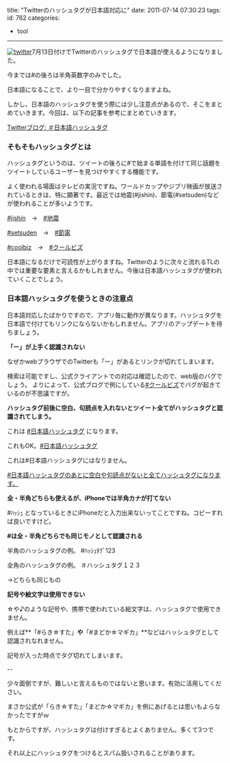 title: "Twitterのハッシュタグが日本語対応に"
date: 2011-07-14 07:30:23
tags:
id: 762
categories:
  - tool
---

[![](http://creamo.jp/wp/wp-content/uploads/2011/07/twitter_logos.png "twitter")](http://creamo.jp/tool/twitter-hash-jp/)7月13日付けでTwitterのハッシュタグで日本語が使えるようになりました。

今までは#の後ろは半角英数字のみでした。

日本語になることで、より一目で分かりやすくなりますよね。

しかし、日本語のハッシュタグを使う際には少し注意点があるので、そこをまとめていきます。<!--more-->今回は、以下の記事を参考にまとめていきます。

[Twitterブログ: ＃日本語ハッシュタグ](http://blog.jp.twitter.com/2011/07/blog-post.html "Link to Twitterブログ: ＃日本語ハッシュタグ")

### そもそもハッシュタグとは

ハッシュタグというのは、ツイートの後ろに#で始まる単語を付けて同じ話題をツイートしているユーザーを見つけやすくする機能です。

よく使われる場面はテレビの実況ですね。ワールドカップやジブリ映画が放送されているときは、特に顕著です。最近では地震(#jishin)、節電(#setsuden)などが使われることが多いようです。

[#jishin](https://twitter.com/#!/search?q=%23jishin)　→　[#地震](https://twitter.com/#!/search/%23%E5%9C%B0%E9%9C%87)

[#setsuden](https://twitter.com/#!/search/%23setsuden)　→　[#節電](https://twitter.com/#!/search/%23%E7%AF%80%E9%9B%BB)

[#coolbiz](https://twitter.com/#!/search/%23coolbiz)　→　[#クールビズ](https://twitter.com/#!/search/%23%E3%82%AF%E3%83%BC%E3%83%AB%E3%83%93%E3%82%BA)

日本語になるだけで可読性が上がりますね。Twitterのように次々と流れるTLの中では重要な要素と言えるかもしれません。今後は日本語ハッシュタグが使われていくことでしょう。

### 日本語ハッシュタグを使うときの注意点

日本語対応したばかりですので、アプリ毎に動作が異なります。ハッシュタグを日本語で付けてもリンクにならないかもしれません。アプリのアップデートを待ちましょう。

**「ー」が上手く認識されない**

なぜかwebブラウザでのTwitterも「ー」があるとリンクが切れてしまいます。

検索は可能ですし、公式クライアントでの対応は確認したので、web版のバグでしょう。
よりによって、公式ブログで例にしている[#クールビズ](https://twitter.com/#!/search/%23%E3%82%AF%E3%83%BC%E3%83%AB%E3%83%93%E3%82%BA)でバグが起きているのが不思議ですが。

**ハッシュタグ前後に空白、句読点を入れないとツイート全てがハッシュタグと認識されてしまう。**

これは [#日本語ハッシュタグ](https://twitter.com/#!/search/%23%E6%97%A5%E6%9C%AC%E8%AA%9E%E3%83%8F%E3%83%83%E3%82%B7%E3%83%A5%E3%82%BF%E3%82%B0) になります。 

これもOK。[#日本語ハッシュタグ](https://twitter.com/#!/search/%23%E6%97%A5%E6%9C%AC%E8%AA%9E%E3%83%8F%E3%83%83%E3%82%B7%E3%83%A5%E3%82%BF%E3%82%B0) 

これは#日本語ハッシュタグにはなりません。

[#日本語ハッシュタグのあとに空白や句読点がないと全てハッシュタグになります。](https://twitter.com/#!/search/%23%E6%97%A5%E6%9C%AC%E8%AA%9E%E3%83%8F%E3%83%83%E3%82%B7%E3%83%A5%E3%82%BF%E3%82%B0%E3%81%AE%E3%81%82%E3%81%A8%E3%81%AB%E7%A9%BA%E7%99%BD%E3%82%84%E5%8F%A5%E8%AA%AD%E7%82%B9%E3%81%8C%E3%81%AA%E3%81%84%E3%81%A8%E5%85%A8%E3%81%A6%E3%83%8F%E3%83%83%E3%82%B7%E3%83%A5%E3%82%BF%E3%82%B0%E3%81%AB%E3%81%AA%E3%82%8A%E3%81%BE%E3%81%99%E3%80%82) 

**全・半角どちらも使えるが、iPhoneでは半角カナが打てない**

#ﾊｯｼｭ となっているときにiPhoneだと入力出来ないってことですね。コピーすれば良いですけど。

**#は全・半角どちらでも同じモノとして認識される**

半角のハッシュタグの例。 #ﾊｯｼｭﾀｸﾞ123 

全角のハッシュタグの例。 ＃ハッシュタグ１２３ 

→どちらも同じもの

**記号や絵文字は使用できない**

☆や♪のような記号や、携帯で使われている絵文字は、ハッシュタグで使用できません。

例えば**「#らき☆すた」**や**「#まどか☆マギカ」**などはハッシュタグとして認識されなれません。

記号が入った時点でタグ切れてしまいます。

--

少々面倒ですが、難しいと言えるものではないと思います。有効に活用してください。

まさか公式が「らき☆すた」「まどか☆マギカ」を例にあげるとは思いもよらなかったですがｗ

もとからですが、ハッシュタグは付けすぎるとよくありません。多くて3つです。

それ以上にハッシュタグをつけるとスパム扱いされることがあります。